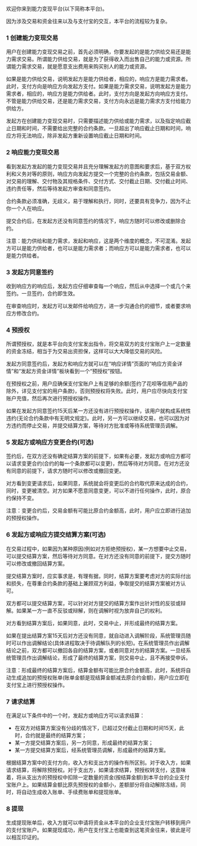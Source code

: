 欢迎你来到能力变现平台(以下简称本平台)。

因为涉及交易和资金往来以及与支付宝的交互，本平台的流程较为复杂。

### **1 创建能力变现交易**

用户在创建能力变现交易之前，首先必须明确，你要发起的是能力供给交易还是能力需求交易。所谓能力供给交易，就是为了获得收入而出售自己的能力或资源。所谓能力需求交易，就是愿意支出费用来购买别人的能力或资源。

如果是能力供给交易，说明发起方是能力供给者，相应的，响应方是能力需求者。此时，支付方向是响应方向发起方支付。如果是能力需求交易，说明发起方是能力需求者，相应的，响应方是能力供给者。此时，支付方向是发起方向响应方支付。不管是能力供给交易，还是能力需求交易，支付方向永远是能力需求方支付给能力供给方。

发起方在创建能力变现交易时，只需要描述能力供给或能力需求，以及指定响应截止日期和时间，不需要给出完整的合约条款。一旦超出了响应截止日期和时间，响应方将无法响应，除非发起方重新设置响应截止日期和时间。

### **2 响应能力变现交易**

看到发起方发起的能力变现交易并且充分理解发起方的意图和要求后，基于双方权利和义务对等的原则，响应方向发起方提交一个完整的合约条款，包括交易金额、对交易的理解、交付物及其规格条件、交付方式、交付截止日期、交付截止时间、违约责任等，然后等待发起方审查和同意签约。

合约条款必须准确，无歧义，易于理解和执行，同时，还要具有竞争力，因为不止你一个人在响应。

提交合约后，在发起方还没有同意签约的情况下，响应方随时可以修改或删除合约。

注意：能力供给和能力需求，发起和响应，这是两个维度的概念，不可混淆。发起方可以是能力供给者，也可以是能力需求者；而响应方可以是能力需求者，也可以是能力供给者。

### **3 发起方同意签约**

收到响应方的响应后，发起方应仔细审查每一个响应，然后从中选择一个或几个来签约。一旦签约，合约即生效。

在审查响应时，发起方可以发邮件给响应方，进一步沟通合约的细节，或者要求响应方修改合约。

### **4 预授权**

所谓预授权，就是本平台向支付宝发出指令，将交易双方的支付宝账户上一定数量的资金冻结，相当于为交易出资担保，这样可以大大降低交易的风险。

发起方同意签约后，发起方和响应方就可以在“响应详情”页面的“响应方资金详情”和“发起方资金详情”板块看到一个“预授权”按钮。

在预授权之前，用户应确保支付宝账户上有足够的余额(签约了花呗等信用产品的除外，详见支付宝的用户条款)，否则预授权将失败。此时，用户应尽快向支付宝账户充值，然后再次进行预授权操作。

如果在发起方同意签约15天后某一方还没有进行预授权操作，该用户就构成系统性违约(无论合约条款中有无明文规定)。此时，另一方可以继续交易，也可以因为对方违约而停止交易，并提交结算方案，等待对方批准或等待系统管理员调解。

### **5 发起方或响应方变更合约(可选)**

签约后，在双方还没有确定结算方案的前提下，如果有必要，发起方或响应方都可以请求变更合约(合约的每一个条款都可以变更)，然后等待对方同意。在对方还没有同意的前提下，请求方随时可以修改或撤回变更。

对方看到变更请求后，如果同意，系统就会将变更后的合约取代原来达成的合约，同时，变更被清空。对方如果不愿意同意变更，可以不进行任何操作，此时，原合约保持不变。

注意：变更合约后，交易金额有可能比原合约金额高，此时，用户应立即进行追加的预授权操作。

### **6 发起方或响应方提交结算方案(可选)**

在交易过程中，如果因为某种原因(例如对方拒绝预授权)，某一方想要中止交易，可以提交结算方案，然后等待对方同意。在对方还没有同意的前提下，提交方随时可以修改或撤回结算方案。

提交结算方案时，应实事求是，有理有据，同时，结算方案要考虑对方的实际付出和损失，在尊重合约条款的基础上兼顾双方利益，争取提交的结算方案被对方认可。

双方都可以提交结算方案，可以针对对方提交的结算方案作出针对性的反驳或辩解。如果某一方一直不反驳或辩解，则在调解时视为放弃自己的权利。

对方看到结算方案后，如果同意，此时，交易中止，并形成最终的结算方案。

如果在提出结算方案15天后对方还没有同意，就自动进入调解阶段，系统管理员随时可以作出调解结论(具体进程取决于待调解队列的长短)。在系统管理员作出调解结论之前，双方都可以撤回各自的结算方案，或者同意对方的结算方案。一旦经系统管理员作出调解结论，形成了最终的结算方案，则交易中止，且不再接受申诉。

注意：形成最终的结算方案后，结算金额有可能比原合约金额高，此时，系统将自动生成追加的预授权账单(账单金额是现结算金额减去原合约金额)，用户应立即在支付宝上进行预授权操作。

### **7 请求结算**

在满足以下条件中的一个时，发起方或响应方可以请求结算：
* 在双方对结算方案没有分歧的情况下，已超过交付截止日期和时间15天，此时，合约就是最终的结算方案； 
* 某一方提交结算方案后，另一方同意，形成最终的结算方案；
* 某一方提交结算方案后，经系统管理员调解，形成最终的结算方案。

根据结算方案中的支付方向，收入方和支出方的操作有所区别。对于收入方，如果请求结算，将解除预授权。对于支出方，如果请求结算，预授权转支付，这意味着，将从支出方的预授权中扣除一定数量的资金(按结算金额)到本平台的企业支付宝账户上。如果结算金额比原先预授权的金额小，差额部分将自动解除冻结，同时，将自动生成收入账单、手续费账单和提现账单。
 
### **8 提现**

生成提现账单后，收入方就可以申请将资金从本平台的企业支付宝账户转移到用户的支付宝账户。如果提现成功，用户在支付宝上也能查到这笔资金往来，彼此是可以相互印证的。